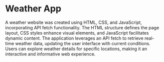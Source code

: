 # Weather App
A weather website was created using HTML, CSS, and JavaScript, incorporating API fetch functionality. 
The HTML structure defines the page layout, CSS styles enhance visual elements, and JavaScript facilitates dynamic content. 
The application leverages an API fetch to retrieve real-time weather data, updating the user interface with current conditions.
Users can explore weather details for specific locations, making it an interactive and informative web experience.
